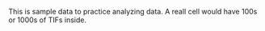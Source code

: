 This is sample data to practice analyzing data.
A reall cell would have 100s or 1000s of TIFs inside.
